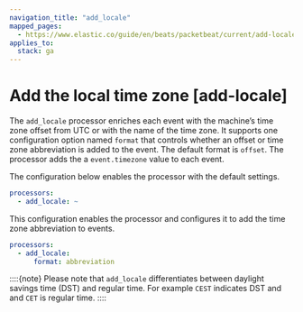 ```yaml
---
navigation_title: "add_locale"
mapped_pages:
  - https://www.elastic.co/guide/en/beats/packetbeat/current/add-locale.html
applies_to:
  stack: ga
---
```


# Add the local time zone [add-locale]


The `add_locale` processor enriches each event with the machine’s time zone offset from UTC or with the name of the time zone. It supports one configuration option named `format` that controls whether an offset or time zone abbreviation is added to the event. The default format is `offset`. The processor adds the a `event.timezone` value to each event.

The configuration below enables the processor with the default settings.

```yaml
processors:
  - add_locale: ~
```

This configuration enables the processor and configures it to add the time zone abbreviation to events.

```yaml
processors:
  - add_locale:
      format: abbreviation
```

::::{note}
Please note that `add_locale` differentiates between daylight savings time (DST) and regular time. For example `CEST` indicates DST and and `CET` is regular time.
::::


